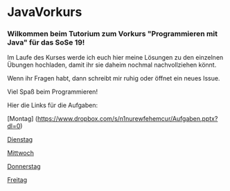 # JavaVorkurs

### Wilkommen beim Tutorium zum Vorkurs "Programmieren mit Java" für das SoSe 19! 

Im Laufe des Kurses werde ich euch hier meine Lösungen zu den einzelnen Übungen hochladen, damit ihr sie daheim nochmal nachvollziehen könnt.

Wenn ihr Fragen habt, dann schreibt mir ruhig oder öffnet ein neues Issue.

Viel Spaß beim Programmieren!

Hier die Links für die Aufgaben:

[Montag] (https://www.dropbox.com/s/n1nurewfehemcur/Aufgaben.pptx?dl=0)

[Dienstag](https://www.dropbox.com/s/qy4ta1wy0jblb6v/Aufgaben.pptx?dl=0)


[Mittwoch](https://www.dropbox.com/s/d9z8ci6evycnwyr/Aufgaben.pptx?dl=0)


[Donnerstag](https://www.dropbox.com/s/b1hancysobb3qom/Aufgaben.pptx?dl=0)


[Freitag](https://www.dropbox.com/s/n1nurewfehemcur/Aufgaben.pptx?dl=0)
